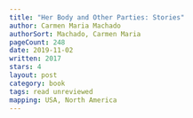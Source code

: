 ```yaml
---
title: "Her Body and Other Parties: Stories"
author: Carmen Maria Machado
authorSort: Machado, Carmen Maria
pageCount: 248
date: 2019-11-02
written: 2017
stars: 4
layout: post
category: book
tags: read unreviewed
mapping: USA, North America
---
```

